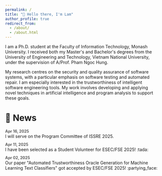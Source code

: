 ```yaml
---
permalink: /
title: "👋 Hello there, I'm Lam"
author_profile: true
redirect_from: 
  - /about/
  - /about.html
---
```


I am a Ph.D. student at the Faculty of Information Technology, Monash University. I received both my Master's and Bachelor's degrees from the University of Engineering and Technology, Vietnam National University, under the supervision of A/Prof. Pham Ngoc Hung.

My research centres on the security and quality assurance of software systems, with a particular emphasis on software testing and automated repair. I am especially interested in the trustworthiness of intelligent software engineering tools. My work involves developing and applying novel techniques in artificial intelligence and program analysis to support these goals.

# 📢 News 

<style>
  .time {
    font-size: 0.9em;
    margin-bottom: 0;
    font-weight: bold;
    opacity: 0.7;
  }

  ul.no-bullets {
    list-style-type: none; /* Remove bullets */
    padding-inline-start: 0px;
    margin: 0 0 1.3em;
  }

  li p {
     margin-bottom: 0;
  }

  ul.no-bullets li {
    margin-bottom: 0.8em;
  }
</style>


<ul class="no-bullets">
  <li><div class="time">Apr 16, 2025</div> I will serve on the Program Committee of ISSRE 2025.</li>
  <li><div class="time">Apr 11, 2025</div> I have been selected as a Student Volunteer for ESEC/FSE 2025! :tada:</li>
  <li><div class="time">Apr 02, 2025</div> Our paper "Automated Trustworthiness Oracle Generation for Machine Learning Text Classifiers" got accepted by ESEC/FSE 2025! :partying_face:</li>
</ul>